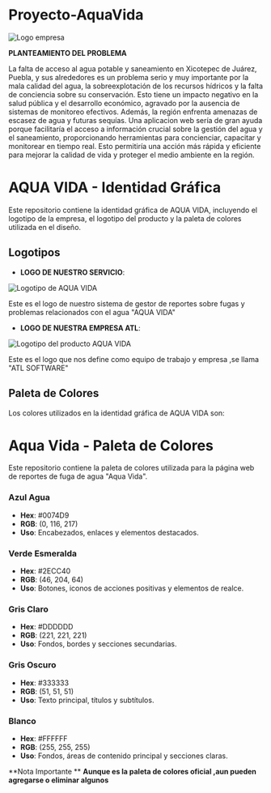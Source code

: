 # Proyecto-AquaVida
![Logo empresa](https://github.com/DevFntxy/Proyecto-AquaVida/blob/main/Logo1.jpg)



**PLANTEAMIENTO DEL PROBLEMA**

La falta de acceso al agua potable y saneamiento en Xicotepec de Juárez, Puebla, y sus alrededores es un problema serio y muy importante por la mala calidad del agua, la sobreexplotación de los recursos hídricos y la falta de conciencia sobre su conservación. Esto tiene un impacto negativo en la salud pública y el desarrollo económico, agravado por la ausencia de sistemas de monitoreo efectivos. Además, la región enfrenta amenazas de escasez de agua y futuras sequías. Una aplicacion web sería de gran ayuda porque facilitaría el acceso a información crucial sobre la gestión del agua y el saneamiento, proporcionando herramientas para concienciar, capacitar y monitorear en tiempo real. Esto permitiría una acción más rápida y eficiente para mejorar la calidad de vida y proteger el medio ambiente en la región.

# AQUA VIDA - Identidad Gráfica
Este repositorio contiene la identidad gráfica de AQUA VIDA, incluyendo el logotipo de la empresa, el logotipo del producto y la paleta de colores utilizada en el diseño.
## Logotipos

- **LOGO DE NUESTRO SERVICIO**:
  
 ![Logotipo de AQUA VIDA](https://github.com/DevFntxy/Proyecto-AquaVida/blob/main/Logo1.jpg)

  
  Este es el logo de nuestro sistema de gestor de reportes sobre fugas y problemas relacionados con el agua "AQUA VIDA"
  
- **LOGO DE NUESTRA EMPRESA ATL**:
  
 ![Logotipo del producto AQUA VIDA](https://github.com/DevFntxy/Proyecto-AquaVida/blob/main/logo2.jpg)

Este es el logo que nos define como equipo de trabajo y empresa ,se llama "ATL SOFTWARE"

## Paleta de Colores

Los colores utilizados en la identidad gráfica de AQUA VIDA son:

# Aqua Vida - Paleta de Colores

Este repositorio contiene la paleta de colores utilizada para la página web de reportes de fuga de agua "Aqua Vida".

### Azul Agua
- **Hex**: #0074D9
- **RGB**: (0, 116, 217)
- **Uso**: Encabezados, enlaces y elementos destacados.

### Verde Esmeralda
- **Hex**: #2ECC40
- **RGB**: (46, 204, 64)
- **Uso**: Botones, iconos de acciones positivas y elementos de realce.

### Gris Claro
- **Hex**: #DDDDDD
- **RGB**: (221, 221, 221)
- **Uso**: Fondos, bordes y secciones secundarias.

### Gris Oscuro
- **Hex**: #333333
- **RGB**: (51, 51, 51)
- **Uso**: Texto principal, títulos y subtítulos.

### Blanco
- **Hex**: #FFFFFF
- **RGB**: (255, 255, 255)
- **Uso**: Fondos, áreas de contenido principal y secciones claras.

  
**Nota Importante ** **Aunque es la paleta de colores oficial ,aun pueden agregarse o eliminar algunos**

  
